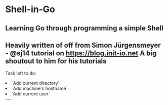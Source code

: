 # Shell-in-Go
Learning Go through programming a simple Shell
---
Heavily written of off from Simon Jürgensmeyer - @sj14 tutorial on https://blog.init-io.net
A big shoutout to him for his tutorials
---
Task left to do:
<li>`Add current directory`</li>
<li>`Add machine's hostname`</li>
<li>`Add current user`</li>
---


